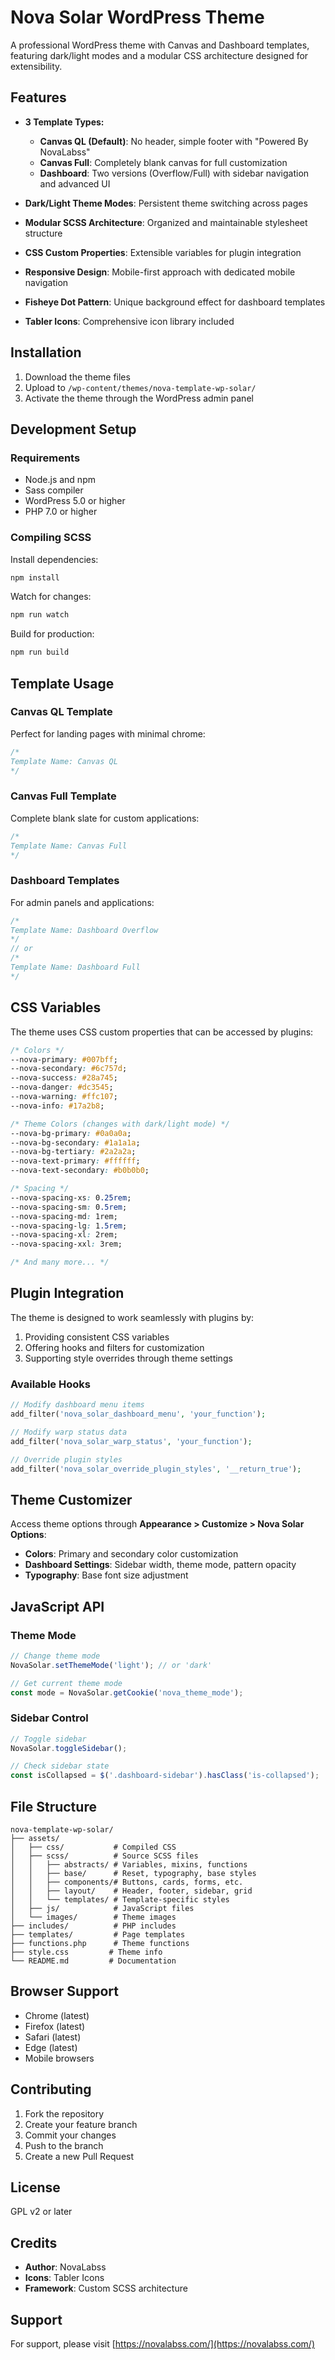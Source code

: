 # Nova Solar WordPress Theme

A professional WordPress theme with Canvas and Dashboard templates, featuring dark/light modes and a modular CSS architecture designed for extensibility.

## Features

- **3 Template Types:**
  - **Canvas QL (Default)**: No header, simple footer with "Powered By NovaLabss"
  - **Canvas Full**: Completely blank canvas for full customization
  - **Dashboard**: Two versions (Overflow/Full) with sidebar navigation and advanced UI
  
- **Dark/Light Theme Modes**: Persistent theme switching across pages
- **Modular SCSS Architecture**: Organized and maintainable stylesheet structure
- **CSS Custom Properties**: Extensible variables for plugin integration
- **Responsive Design**: Mobile-first approach with dedicated mobile navigation
- **Fisheye Dot Pattern**: Unique background effect for dashboard templates
- **Tabler Icons**: Comprehensive icon library included

## Installation

1. Download the theme files
2. Upload to `/wp-content/themes/nova-template-wp-solar/`
3. Activate the theme through the WordPress admin panel

## Development Setup

### Requirements

- Node.js and npm
- Sass compiler
- WordPress 5.0 or higher
- PHP 7.0 or higher

### Compiling SCSS

Install dependencies:
```bash
npm install
```

Watch for changes:
```bash
npm run watch
```

Build for production:
```bash
npm run build
```

## Template Usage

### Canvas QL Template
Perfect for landing pages with minimal chrome:
```php
/*
Template Name: Canvas QL
*/
```

### Canvas Full Template
Complete blank slate for custom applications:
```php
/*
Template Name: Canvas Full
*/
```

### Dashboard Templates
For admin panels and applications:
```php
/*
Template Name: Dashboard Overflow
*/
// or
/*
Template Name: Dashboard Full
*/
```

## CSS Variables

The theme uses CSS custom properties that can be accessed by plugins:

```css
/* Colors */
--nova-primary: #007bff;
--nova-secondary: #6c757d;
--nova-success: #28a745;
--nova-danger: #dc3545;
--nova-warning: #ffc107;
--nova-info: #17a2b8;

/* Theme Colors (changes with dark/light mode) */
--nova-bg-primary: #0a0a0a;
--nova-bg-secondary: #1a1a1a;
--nova-bg-tertiary: #2a2a2a;
--nova-text-primary: #ffffff;
--nova-text-secondary: #b0b0b0;

/* Spacing */
--nova-spacing-xs: 0.25rem;
--nova-spacing-sm: 0.5rem;
--nova-spacing-md: 1rem;
--nova-spacing-lg: 1.5rem;
--nova-spacing-xl: 2rem;
--nova-spacing-xxl: 3rem;

/* And many more... */
```

## Plugin Integration

The theme is designed to work seamlessly with plugins by:
1. Providing consistent CSS variables
2. Offering hooks and filters for customization
3. Supporting style overrides through theme settings

### Available Hooks

```php
// Modify dashboard menu items
add_filter('nova_solar_dashboard_menu', 'your_function');

// Modify warp status data
add_filter('nova_solar_warp_status', 'your_function');

// Override plugin styles
add_filter('nova_solar_override_plugin_styles', '__return_true');
```

## Theme Customizer

Access theme options through **Appearance > Customize > Nova Solar Options**:

- **Colors**: Primary and secondary color customization
- **Dashboard Settings**: Sidebar width, theme mode, pattern opacity
- **Typography**: Base font size adjustment

## JavaScript API

### Theme Mode
```javascript
// Change theme mode
NovaSolar.setThemeMode('light'); // or 'dark'

// Get current theme mode
const mode = NovaSolar.getCookie('nova_theme_mode');
```

### Sidebar Control
```javascript
// Toggle sidebar
NovaSolar.toggleSidebar();

// Check sidebar state
const isCollapsed = $('.dashboard-sidebar').hasClass('is-collapsed');
```

## File Structure

```
nova-template-wp-solar/
├── assets/
│   ├── css/           # Compiled CSS
│   ├── scss/          # Source SCSS files
│   │   ├── abstracts/ # Variables, mixins, functions
│   │   ├── base/      # Reset, typography, base styles
│   │   ├── components/# Buttons, cards, forms, etc.
│   │   ├── layout/    # Header, footer, sidebar, grid
│   │   └── templates/ # Template-specific styles
│   ├── js/            # JavaScript files
│   └── images/        # Theme images
├── includes/          # PHP includes
├── templates/         # Page templates
├── functions.php      # Theme functions
├── style.css         # Theme info
└── README.md         # Documentation
```

## Browser Support

- Chrome (latest)
- Firefox (latest)
- Safari (latest)
- Edge (latest)
- Mobile browsers

## Contributing

1. Fork the repository
2. Create your feature branch
3. Commit your changes
4. Push to the branch
5. Create a new Pull Request

## License

GPL v2 or later

## Credits

- **Author**: NovaLabss
- **Icons**: Tabler Icons
- **Framework**: Custom SCSS architecture

## Support

For support, please visit [https://novalabss.com/](https://novalabss.com/)
